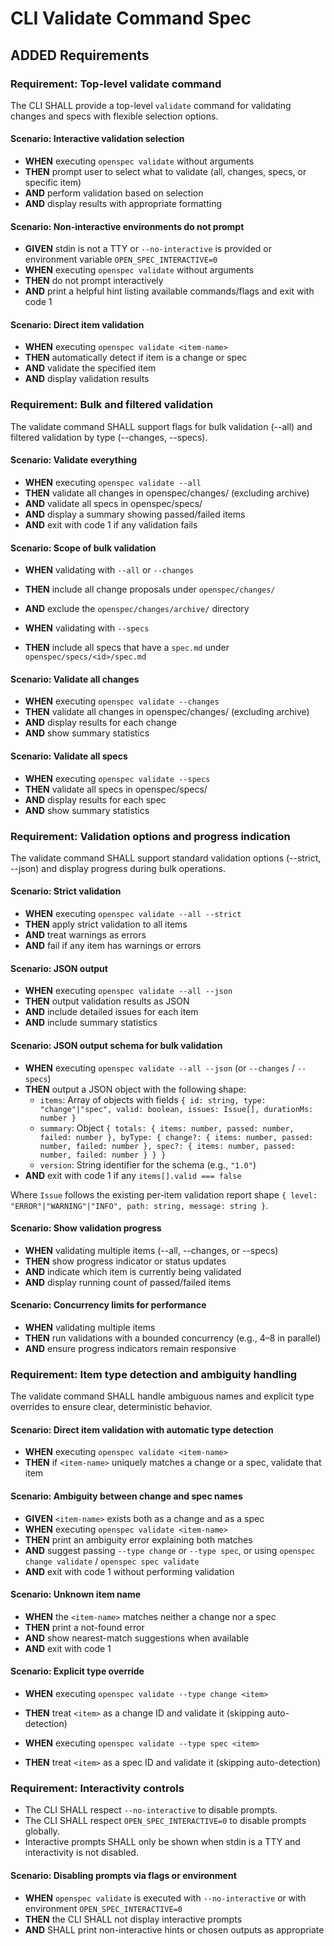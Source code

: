 # CLI Validate Command Spec

## ADDED Requirements

### Requirement: Top-level validate command

The CLI SHALL provide a top-level `validate` command for validating changes and specs with flexible selection options.

#### Scenario: Interactive validation selection

- **WHEN** executing `openspec validate` without arguments
- **THEN** prompt user to select what to validate (all, changes, specs, or specific item)
- **AND** perform validation based on selection
- **AND** display results with appropriate formatting

#### Scenario: Non-interactive environments do not prompt

- **GIVEN** stdin is not a TTY or `--no-interactive` is provided or environment variable `OPEN_SPEC_INTERACTIVE=0`
- **WHEN** executing `openspec validate` without arguments
- **THEN** do not prompt interactively
- **AND** print a helpful hint listing available commands/flags and exit with code 1

#### Scenario: Direct item validation

- **WHEN** executing `openspec validate <item-name>`
- **THEN** automatically detect if item is a change or spec
- **AND** validate the specified item
- **AND** display validation results

### Requirement: Bulk and filtered validation

The validate command SHALL support flags for bulk validation (--all) and filtered validation by type (--changes, --specs).

#### Scenario: Validate everything

- **WHEN** executing `openspec validate --all`
- **THEN** validate all changes in openspec/changes/ (excluding archive)
- **AND** validate all specs in openspec/specs/
- **AND** display a summary showing passed/failed items
- **AND** exit with code 1 if any validation fails

#### Scenario: Scope of bulk validation

- **WHEN** validating with `--all` or `--changes`
- **THEN** include all change proposals under `openspec/changes/`
- **AND** exclude the `openspec/changes/archive/` directory

- **WHEN** validating with `--specs`
- **THEN** include all specs that have a `spec.md` under `openspec/specs/<id>/spec.md`

#### Scenario: Validate all changes

- **WHEN** executing `openspec validate --changes`
- **THEN** validate all changes in openspec/changes/ (excluding archive)
- **AND** display results for each change
- **AND** show summary statistics

#### Scenario: Validate all specs

- **WHEN** executing `openspec validate --specs`
- **THEN** validate all specs in openspec/specs/
- **AND** display results for each spec
- **AND** show summary statistics

### Requirement: Validation options and progress indication

The validate command SHALL support standard validation options (--strict, --json) and display progress during bulk operations.

#### Scenario: Strict validation

- **WHEN** executing `openspec validate --all --strict`
- **THEN** apply strict validation to all items
- **AND** treat warnings as errors
- **AND** fail if any item has warnings or errors

#### Scenario: JSON output

- **WHEN** executing `openspec validate --all --json`
- **THEN** output validation results as JSON
- **AND** include detailed issues for each item
- **AND** include summary statistics

#### Scenario: JSON output schema for bulk validation

- **WHEN** executing `openspec validate --all --json` (or `--changes` / `--specs`)
- **THEN** output a JSON object with the following shape:
  - `items`: Array of objects with fields `{ id: string, type: "change"|"spec", valid: boolean, issues: Issue[], durationMs: number }`
  - `summary`: Object `{ totals: { items: number, passed: number, failed: number }, byType: { change?: { items: number, passed: number, failed: number }, spec?: { items: number, passed: number, failed: number } } }`
  - `version`: String identifier for the schema (e.g., `"1.0"`)
- **AND** exit with code 1 if any `items[].valid === false`

Where `Issue` follows the existing per-item validation report shape `{ level: "ERROR"|"WARNING"|"INFO", path: string, message: string }`.

#### Scenario: Show validation progress

- **WHEN** validating multiple items (--all, --changes, or --specs)
- **THEN** show progress indicator or status updates
- **AND** indicate which item is currently being validated
- **AND** display running count of passed/failed items

#### Scenario: Concurrency limits for performance

- **WHEN** validating multiple items
- **THEN** run validations with a bounded concurrency (e.g., 4–8 in parallel)
- **AND** ensure progress indicators remain responsive

### Requirement: Item type detection and ambiguity handling

The validate command SHALL handle ambiguous names and explicit type overrides to ensure clear, deterministic behavior.

#### Scenario: Direct item validation with automatic type detection

- **WHEN** executing `openspec validate <item-name>`
- **THEN** if `<item-name>` uniquely matches a change or a spec, validate that item

#### Scenario: Ambiguity between change and spec names

- **GIVEN** `<item-name>` exists both as a change and as a spec
- **WHEN** executing `openspec validate <item-name>`
- **THEN** print an ambiguity error explaining both matches
- **AND** suggest passing `--type change` or `--type spec`, or using `openspec change validate` / `openspec spec validate`
- **AND** exit with code 1 without performing validation

#### Scenario: Unknown item name

- **WHEN** the `<item-name>` matches neither a change nor a spec
- **THEN** print a not-found error
- **AND** show nearest-match suggestions when available
- **AND** exit with code 1

#### Scenario: Explicit type override

- **WHEN** executing `openspec validate --type change <item>`
- **THEN** treat `<item>` as a change ID and validate it (skipping auto-detection)

- **WHEN** executing `openspec validate --type spec <item>`
- **THEN** treat `<item>` as a spec ID and validate it (skipping auto-detection)

### Requirement: Interactivity controls

- The CLI SHALL respect `--no-interactive` to disable prompts.
- The CLI SHALL respect `OPEN_SPEC_INTERACTIVE=0` to disable prompts globally.
- Interactive prompts SHALL only be shown when stdin is a TTY and interactivity is not disabled.

#### Scenario: Disabling prompts via flags or environment

- **WHEN** `openspec validate` is executed with `--no-interactive` or with environment `OPEN_SPEC_INTERACTIVE=0`
- **THEN** the CLI SHALL not display interactive prompts
- **AND** SHALL print non-interactive hints or chosen outputs as appropriate